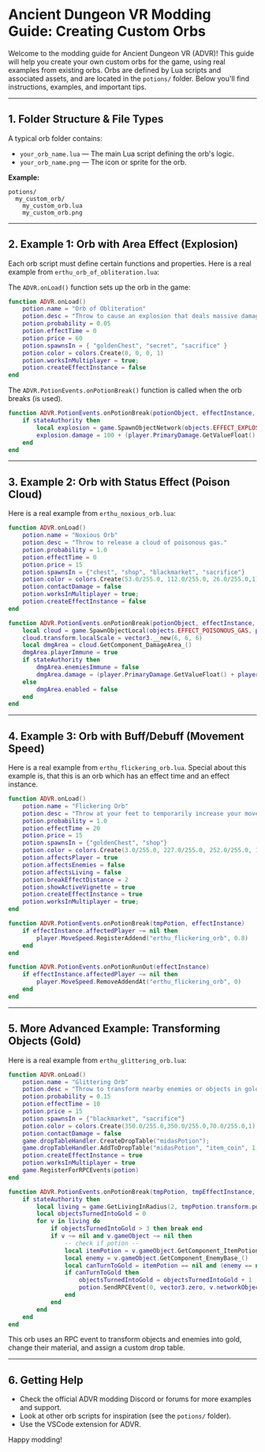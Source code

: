 
# Ancient Dungeon VR Modding Guide: Creating Custom Orbs

Welcome to the modding guide for Ancient Dungeon VR (ADVR)! This guide will help you create your own custom orbs for the game, using real examples from existing orbs. Orbs are defined by Lua scripts and associated assets, and are located in the `potions/` folder. Below you'll find instructions, examples, and important tips.

---

## 1. Folder Structure & File Types

A typical orb folder contains:

- `your_orb_name.lua` — The main Lua script defining the orb's logic.
- `your_orb_name.png` — The icon or sprite for the orb.

**Example:**
```
potions/
  my_custom_orb/
    my_custom_orb.lua
    my_custom_orb.png
```

---

## 2. Example 1: Orb with Area Effect (Explosion)

Each orb script must define certain functions and properties. Here is a real example from `erthu_orb_of_obliteration.lua`:

The `ADVR.onLoad()` function sets up the orb in the game:

```lua
function ADVR.onLoad()
    potion.name = "Orb of Obliteration"
    potion.desc = "Throw to cause an explosion that deals massive damage"
    potion.probability = 0.05
    potion.effectTime = 0
    potion.price = 60
    potion.spawnsIn = { "goldenChest", "secret", "sacrifice" }
    potion.color = colors.Create(0, 0, 0, 1)
    potion.worksInMultiplayer = true;
    potion.createEffectInstance = false
end
```

The `ADVR.PotionEvents.onPotionBreak()` function is called when the orb breaks (is used). 

```lua
function ADVR.PotionEvents.onPotionBreak(potionObject, effectInstance, stateAuthority)
    if stateAuthority then
        local explosion = game.SpawnObjectNetwork(objects.EFFECT_EXPLOSION_BIG, potionObject.transform.position).GetComponent_Explosion_()
        explosion.damage = 100 + (player.PrimaryDamage.GetValueFloat() + player.SecondaryDamage.GetValueFloat()) * 4
    end
end
```

---


## 3. Example 2: Orb with Status Effect (Poison Cloud)

Here is a real example from `erthu_noxious_orb.lua`:

```lua
function ADVR.onLoad()
    potion.name = "Noxious Orb"
    potion.desc = "Throw to release a cloud of poisonous gas."
    potion.probability = 1.0
    potion.effectTime = 0
    potion.price = 15
    potion.spawnsIn = {"chest", "shop", "blackmarket", "sacrifice"}
    potion.color = colors.Create(53.0/255.0, 112.0/255.0, 26.0/255.0,1)
    potion.contactDamage = false
    potion.worksInMultiplayer = true;
    potion.createEffectInstance = false
end

function ADVR.PotionEvents.onPotionBreak(potionObject, effectInstance, stateAuthority)
    local cloud = game.SpawnObjectLocal(objects.EFFECT_POISONOUS_GAS, potionObject.transform.position)
    cloud.transform.localScale = vector3.__new(6, 6, 6)
    local dmgArea = cloud.GetComponent_DamageArea_()
    dmgArea.playerImmune = true
    if stateAuthority then
        dmgArea.enemiesImmune = false
        dmgArea.damage = (player.PrimaryDamage.GetValueFloat() + player.SecondaryDamage.GetValueFloat()) * 0.4
    else
        dmgArea.enabled = false
    end
end
```

---


## 4. Example 3: Orb with Buff/Debuff (Movement Speed)

Here is a real example from `erthu_flickering_orb.lua`. Special about this example is, that this is an orb which has an effect time and an effect instance. 

```lua
function ADVR.onLoad()
    potion.name = "Flickering Orb"
    potion.desc = "Throw at your feet to temporarily increase your movement speed."
    potion.probability = 1.0
    potion.effectTime = 20
    potion.price = 15
    potion.spawnsIn = {"goldenChest", "shop"}
    potion.color = colors.Create(3.0/255.0, 227.0/255.0, 252.0/255.0, 1.0)
    potion.affectsPlayer = true
    potion.affectsEnemies = false
    potion.affectsLiving = false
    potion.breakEffectDistance = 2
    potion.showActiveVignette = true
    potion.createEffectInstance = true
    potion.worksInMultiplayer = true;
end

function ADVR.PotionEvents.onPotionBreak(tmpPotion, effectInstance)
    if effectInstance.affectedPlayer ~= nil then
        player.MoveSpeed.RegisterAddend("erthu_flickering_orb", 0.8)
    end
end

function ADVR.PotionEvents.onPotionRunOut(effectInstance)
    if effectInstance.affectedPlayer ~= nil then
        player.MoveSpeed.RemoveAddendAt("erthu_flickering_orb", 0)
    end
end
```

---


## 5. More Advanced Example: Transforming Objects (Gold)

Here is a real example from `erthu_glittering_orb.lua`:

```lua
function ADVR.onLoad()
    potion.name = "Glittering Orb"
    potion.desc = "Throw to transform nearby enemies or objects in gold."
    potion.probability = 0.15
    potion.effectTime = 10
    potion.price = 15
    potion.spawnsIn = {"blackmarket", "sacrifice"}
    potion.color = colors.Create(350.0/255.0,350.0/255.0,70.0/255.0,1)
    potion.contactDamage = false
    game.dropTableHandler.CreateDropTable("midasPotion");
    game.dropTableHandler.AddToDropTable("midasPotion", "item_coin", 1, 1, 1, 15, 20)
    potion.createEffectInstance = true
    potion.worksInMultiplayer = true
    game.RegisterForRPCEvents(potion)
end

function ADVR.PotionEvents.onPotionBreak(tmpPotion, tmpEffectInstance, stateAuthority)
    if stateAuthority then
        local living = game.GetLivingInRadius(2, tmpPotion.transform.position)
        local objectsTurnedIntoGold = 0
        for v in living do
            if objectsTurnedIntoGold > 3 then break end
            if v ~= nil and v.gameObject ~= nil then
                -- check if potion --
                local itemPotion = v.gameObject.GetComponent_ItemPotion_()
                local enemy = v.gameObject.GetComponent_EnemyBase_()
                local canTurnToGold = itemPotion == nil and (enemy == nil or not enemy.isBoss())
                if canTurnToGold then
                    objectsTurnedIntoGold = objectsTurnedIntoGold + 1
                    potion.SendRPCEvent(0, vector3.zero, v.networkObject, rpcType.TO_ALL)
                end
            end
        end
    end
end
```

This orb uses an RPC event to transform objects and enemies into gold, change their material, and assign a custom drop table.

---

## 6. Getting Help

- Check the official ADVR modding Discord or forums for more examples and support.
- Look at other orb scripts for inspiration (see the `potions/` folder).
- Use the VSCode extension for ADVR.

Happy modding!
